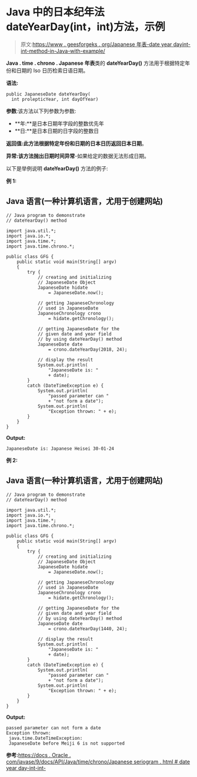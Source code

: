 # Java 中的日本纪年法 dateYearDay(int，int)方法，示例

> 原文:[https://www . geesforgeks . org/Japanese 年表-date year dayint-int-method-in-Java-with-example/](https://www.geeksforgeeks.org/japanesechronology-dateyeardayint-int-method-in-java-with-example/)

**Java . time . chrono . Japanese 年表**类的 **dateYearDay()** 方法用于根据特定年份和日期的 Iso 日历检索日语日期。

**语法:**

```
public JapaneseDate dateYearDay(
  int prolepticYear, int dayOfYear)

```

**参数**:该方法以下列参数为参数:

*   **年:**是日本日期年字段的整数优先年
*   **日:**是日本日期的日字段的整数日

**返回值:**此方法根据特定年份和日期的日本日历返回**日本日期**。

**异常:**该方法抛出**日期时间异常**-如果给定的数据无法形成日期。

以下是举例说明 **dateYearDay()** 方法的例子:

**例 1:**

## Java 语言(一种计算机语言，尤用于创建网站)

```
// Java program to demonstrate
// dateYearDay() method

import java.util.*;
import java.io.*;
import java.time.*;
import java.time.chrono.*;

public class GFG {
    public static void main(String[] argv)
    {
        try {
            // creating and initializing
            // JapaneseDate Object
            JapaneseDate hidate
                = JapaneseDate.now();

            // getting JapaneseChronology
            // used in JapaneseDate
            JapaneseChronology crono
                = hidate.getChronology();

            // getting JapaneseDate for the
            // given date and year field
            // by using dateYearDay() method
            JapaneseDate date
                = crono.dateYearDay(2018, 24);

            // display the result
            System.out.println(
                "JapaneseDate is: "
                + date);
        }
        catch (DateTimeException e) {
            System.out.println(
                "passed parameter can "
                + "not form a date");
            System.out.println(
                "Exception thrown: " + e);
        }
    }
}
```

**Output:**

```
JapaneseDate is: Japanese Heisei 30-01-24

```

**例 2:**

## Java 语言(一种计算机语言，尤用于创建网站)

```
// Java program to demonstrate
// dateYearDay() method

import java.util.*;
import java.io.*;
import java.time.*;
import java.time.chrono.*;

public class GFG {
    public static void main(String[] argv)
    {
        try {
            // creating and initializing
            // JapaneseDate Object
            JapaneseDate hidate
                = JapaneseDate.now();

            // getting JapaneseChronology
            // used in JapaneseDate
            JapaneseChronology crono
                = hidate.getChronology();

            // getting JapaneseDate for the
            // given date and year field
            // by using dateYearDay() method
            JapaneseDate date
                = crono.dateYearDay(1440, 24);

            // display the result
            System.out.println(
                "JapaneseDate is: "
                + date);
        }
        catch (DateTimeException e) {
            System.out.println(
                "passed parameter can "
                + "not form a date");
            System.out.println(
                "Exception thrown: " + e);
        }
    }
}
```

**Output:**

```
passed parameter can not form a date
Exception thrown:
 java.time.DateTimeException:
 JapaneseDate before Meiji 6 is not supported

```

**参考:**[https://docs . Oracle . com/javase/9/docs/API/Java/time/chrono/Japanese seriogram . html # date year day-int-int-](https://docs.oracle.com/javase/9/docs/api/java/time/chrono/JapaneseChronology.html#dateYearDay-int-int-)